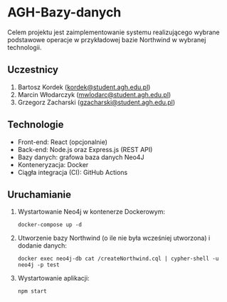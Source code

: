 # AGH-Bazy-danych
Celem projektu jest zaimplementowanie systemu realizującego wybrane podstawowe operacje w przykładowej bazie Northwind w wybranej technologii.

## Uczestnicy
1. Bartosz Kordek (kordek@student.agh.edu.pl)
2. Marcin Włodarczyk (mwlodarc@student.agh.edu.pl)
3. Grzegorz Zacharski (gzacharski@student.agh.edu.pl)

## Technologie
* Front-end: React (opcjonalnie)
* Back-end: Node.js oraz Express.js (REST API)
* Bazy danych: grafowa baza danych Neo4J
* Konteneryzacja: Docker
* Ciągła integracja (CI): GitHub Actions

## Uruchamianie

1. Wystartowanie Neo4j w kontenerze Dockerowym:
    ```shell script
    docker-compose up -d
    ```
1. Utworzenie bazy Northwind (o ile nie była wcześniej utworzona) i dodanie danych:
    ```shell script
    docker exec neo4j-db cat /createNorthwind.cql | cypher-shell -u neo4j -p test
    ```
1. Wystartowanie aplikacji:
    ```shell script
    npm start
    ```